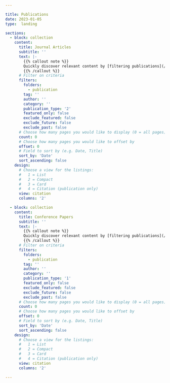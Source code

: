 ```yaml
---

title: Publications
date: 2023-01-05
type:  landing

sections:
  - block: collection
    content:
      title: Journal Articles
      subtitle: ''
      text: |-
        {{% callout note %}}
        Quickly discover relevant content by [filtering publications](/publication/).
        {{% /callout %}}
      # Filter on criteria
      filters:
        folders:
          - publication
        tag: ''
        author: ''
        category: ''
        publication_type: '2'
        featured_only: false
        exclude_featured: false
        exclude_future: false
        exclude_past: false
      # Choose how many pages you would like to display (0 = all pages)
      count: 0
      # Choose how many pages you would like to offset by
      offset: 0
      # Field to sort by (e.g. Date, Title)
      sort_by: 'Date'
      sort_ascending: false
    design:
      # Choose a view for the listings:
      #   1 = List
      #   2 = Compact
      #   3 = Card
      #   4 = Citation (publication only)
      view: citation
      columns: '2'

  - block: collection
    content:
      title: Conference Papers
      subtitle: ''
      text: |-
        {{% callout note %}}
        Quickly discover relevant content by [filtering publications](/publication/).
        {{% /callout %}}
      # Filter on criteria
      filters:
        folders:
          - publication
        tag: ''
        author: ''
        category: ''
        publication_type: '1'
        featured_only: false
        exclude_featured: false
        exclude_future: false
        exclude_past: false
      # Choose how many pages you would like to display (0 = all pages)
      count: 0
      # Choose how many pages you would like to offset by
      offset: 0
      # Field to sort by (e.g. Date, Title)
      sort_by: 'Date'
      sort_ascending: false
    design:
      # Choose a view for the listings:
      #   1 = List
      #   2 = Compact
      #   3 = Card
      #   4 = Citation (publication only)
      view: citation
      columns: '2'

---
```


